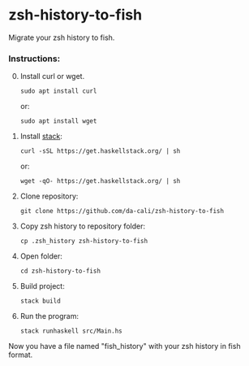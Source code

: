 # zsh-history-to-fish

Migrate your zsh history to fish.

### Instructions:

0. Install curl or wget.
    ```
    sudo apt install curl
    ```
    or:
    ```
    sudo apt install wget
    ```
1. Install [stack](https://docs.haskellstack.org/en/stable/README/):
    ```
    curl -sSL https://get.haskellstack.org/ | sh
    ```
    or:
    ```
    wget -qO- https://get.haskellstack.org/ | sh
    ```
2. Clone repository:
    ```
    git clone https://github.com/da-cali/zsh-history-to-fish
    ```
3. Copy zsh history to repository folder:
    ```
    cp .zsh_history zsh-history-to-fish
    ```
4. Open folder:
    ```
    cd zsh-history-to-fish
    ```
5. Build project:
    ```
    stack build
    ```
6. Run the program:
    ```
    stack runhaskell src/Main.hs
    ```
Now you have a file named "fish_history" with your zsh history in fish format.